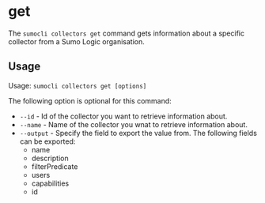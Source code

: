 # get

The `sumocli collectors get` command gets information about a specific collector from a Sumo Logic organisation.

## Usage

Usage: `sumocli collectors get [options]`

The following option is optional for this command:

* `--id` - Id of the collector you want to retrieve information about.
* `--name` - Name of the collector you wnat to retrieve information about.
* `--output` - Specify the field to export the value from. The following fields can be exported:
  * name
  * description
  * filterPredicate
  * users
  * capabilities
  * id
